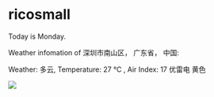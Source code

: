 # ricosmall

Today is Monday.

Weather infomation of 深圳市南山区， 广东省， 中国: 

Weather: 多云, Temperature: 27 ℃ , Air Index: 17 优雷电 黄色

<img src="https://github-readme-stats.vercel.app/api?username=ricosmall&show_icons=true" />
